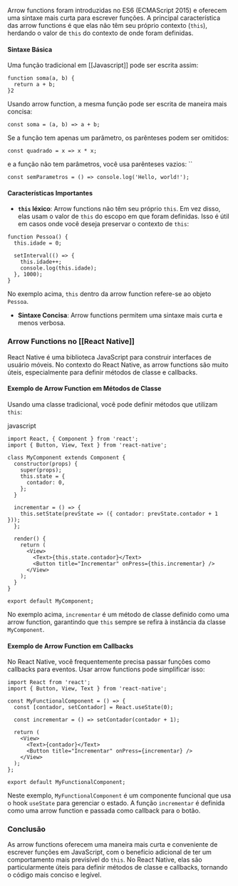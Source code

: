 Arrow functions foram introduzidas no ES6 (ECMAScript 2015) e oferecem uma sintaxe mais curta para escrever funções. A principal característica das arrow functions é que elas não têm seu próprio contexto (`this`), herdando o valor de `this` do contexto de onde foram definidas.

#### Sintaxe Básica

Uma função tradicional em [[Javascript]] pode ser escrita assim:

```
function soma(a, b) {
  return a + b;
}2
```

Usando arrow function, a mesma função pode ser escrita de maneira mais concisa:

```
const soma = (a, b) => a + b;
```

Se a função tem apenas um parâmetro, os parênteses podem ser omitidos:

```
const quadrado = x => x * x;
```

e a função não tem parâmetros, você usa parênteses vazios:
``
```
const semParametros = () => console.log('Hello, world!');
```

#### Características Importantes

- **`this` léxico**: Arrow functions não têm seu próprio `this`. Em vez disso, elas usam o valor de `this` do escopo em que foram definidas. Isso é útil em casos onde você deseja preservar o contexto de `this`:

```
function Pessoa() {
  this.idade = 0;

  setInterval(() => {
    this.idade++;
    console.log(this.idade);
  }, 1000);
}
```

No exemplo acima, `this` dentro da arrow function refere-se ao objeto `Pessoa`.

- **Sintaxe Concisa**: Arrow functions permitem uma sintaxe mais curta e menos verbosa.

### Arrow Functions no [[React  Native]]

React Native é uma biblioteca JavaScript para construir interfaces de usuário móveis. No contexto do React Native, as arrow functions são muito úteis, especialmente para definir métodos de classe e callbacks.

#### Exemplo de Arrow Function em Métodos de Classe

Usando uma classe tradicional, você pode definir métodos que utilizam `this`:

javascript

```
import React, { Component } from 'react';
import { Button, View, Text } from 'react-native';

class MyComponent extends Component {
  constructor(props) {
    super(props);
    this.state = {
      contador: 0,
    };
  }

  incrementar = () => {
    this.setState(prevState => ({ contador: prevState.contador + 1 }));
  };

  render() {
    return (
      <View>
        <Text>{this.state.contador}</Text>
        <Button title="Incrementar" onPress={this.incrementar} />
      </View>
    );
  }
}

export default MyComponent;
```

No exemplo acima, `incrementar` é um método de classe definido como uma arrow function, garantindo que `this` sempre se refira à instância da classe `MyComponent`.

#### Exemplo de Arrow Function em Callbacks

No React Native, você frequentemente precisa passar funções como callbacks para eventos. Usar arrow functions pode simplificar isso:

```
import React from 'react';
import { Button, View, Text } from 'react-native';

const MyFunctionalComponent = () => {
  const [contador, setContador] = React.useState(0);

  const incrementar = () => setContador(contador + 1);

  return (
    <View>
      <Text>{contador}</Text>
      <Button title="Incrementar" onPress={incrementar} />
    </View>
  );
};

export default MyFunctionalComponent;
```

Neste exemplo, `MyFunctionalComponent` é um componente funcional que usa o hook `useState` para gerenciar o estado. A função `incrementar` é definida como uma arrow function e passada como callback para o botão.

### Conclusão

As arrow functions oferecem uma maneira mais curta e conveniente de escrever funções em JavaScript, com o benefício adicional de ter um comportamento mais previsível do `this`. No React Native, elas são particularmente úteis para definir métodos de classe e callbacks, tornando o código mais conciso e legível.
